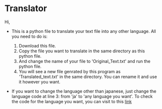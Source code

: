 <h1>Translator</h1>
Hi,
<ul>
  <li>
    <p>This is a python file to translate your text file into any other language. All you need to do is:</p>
     <ol>
       <li>Download this file.</li>
       <li>Copy the file you want to translate in the same directory as this python file.</li>
       <li>And change the name of your file to 'Original_Text.txt' and run the python file.</li>
       <li>You will see a new file genrated by this program as 'Translated_text.txt' in the same directory. You can rename it and use it however you want.</li>
     </ol>
  </li>
  <li>
    <p>If you want to change the language other than japanese, just change the language code at line 3: from 'ja' to 'any language you want'. To check the code for the language you want, you can visit to this <a href="https://devguide.python.org/documentation/translating/" target="_blank">link </a> </p>
  </li>
</ul>
